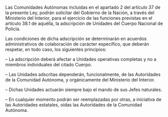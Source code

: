 Las Comunidades Autónomas incluidas en el apartado 2 del artículo 37 de la presente Ley, podrán solicitar del Gobierno de la Nación, a través del Ministerio del Interior, para el ejercicio de las funciones previstas en el artículo 38.1 de aquélla, la adscripción de Unidades del Cuerpo Nacional de Policía.

Las condiciones de dicha adscripción se determinarán en acuerdos administrativos de colaboración de carácter específico, que deberán respetar, en todo caso, los siguientes principios:

– La adscripción deberá afectar a Unidades operativas completas y no a miembros individuales del citado Cuerpo.

– Las Unidades adscritas dependerán, funcionalmente, de las Autoridades de la Comunidad Autónoma, y orgánicamente del Ministerio del Interior.

– Dichas Unidades actuarán siempre bajo el mando de sus Jefes naturales.

– En cualquier momento podrán ser reemplazadas por otras, a iniciativa de las Autoridades estatales, oídas las Autoridades de la Comunidad Autónoma.